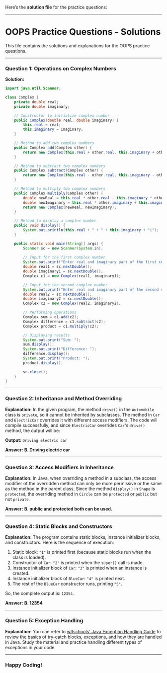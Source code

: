 Here’s the **solution file** for the practice questions:

---

# OOPS Practice Questions - Solutions

This file contains the solutions and explanations for the OOPS practice questions.

---

### **Question 1: Operations on Complex Numbers**

**Solution:**

```java
import java.util.Scanner;

class Complex {
    private double real;
    private double imaginary;

    // Constructor to initialize complex number
    public Complex(double real, double imaginary) {
        this.real = real;
        this.imaginary = imaginary;
    }

    // Method to add two complex numbers
    public Complex add(Complex other) {
        return new Complex(this.real + other.real, this.imaginary + other.imaginary);
    }

    // Method to subtract two complex numbers
    public Complex subtract(Complex other) {
        return new Complex(this.real - other.real, this.imaginary - other.imaginary);
    }

    // Method to multiply two complex numbers
    public Complex multiply(Complex other) {
        double newReal = this.real * other.real - this.imaginary * other.imaginary;
        double newImaginary = this.real * other.imaginary + this.imaginary * other.real;
        return new Complex(newReal, newImaginary);
    }

    // Method to display a complex number
    public void display() {
        System.out.println(this.real + " + " + this.imaginary + "i");
    }

    public static void main(String[] args) {
        Scanner sc = new Scanner(System.in);
        
        // Input for the first complex number
        System.out.print("Enter real and imaginary part of the first complex number: ");
        double real1 = sc.nextDouble();
        double imaginary1 = sc.nextDouble();
        Complex c1 = new Complex(real1, imaginary1);

        // Input for the second complex number
        System.out.print("Enter real and imaginary part of the second complex number: ");
        double real2 = sc.nextDouble();
        double imaginary2 = sc.nextDouble();
        Complex c2 = new Complex(real2, imaginary2);

        // Performing operations
        Complex sum = c1.add(c2);
        Complex difference = c1.subtract(c2);
        Complex product = c1.multiply(c2);

        // Displaying results
        System.out.print("Sum: ");
        sum.display();
        System.out.print("Difference: ");
        difference.display();
        System.out.print("Product: ");
        product.display();

        sc.close();
    }
}
```

---

### **Question 2: Inheritance and Method Overriding**

**Explanation:**
In the given program, the method `drive()` in the `Automobile` class is `private`, so it cannot be inherited by subclasses. The method in `Car` and `ElectricCar` overrides it with different access modifiers. The code will compile successfully, and since `ElectricCar` overrides `Car`'s `drive()` method, the output will be:

**Output:**
`Driving electric car`

**Answer:**
**B. Driving electric car**

---

### **Question 3: Access Modifiers in Inheritance**

**Explanation:**
In Java, when overriding a method in a subclass, the access modifier of the overridden method can only be more permissive or the same as the method in the parent class. Since the method `display()` in `Shape` is `protected`, the overriding method in `Circle` can be `protected` or `public` but not `private`.

**Answer:**
**B. public and protected both can be used.**

---

### **Question 4: Static Blocks and Constructors**

**Explanation:**
The program contains static blocks, instance initializer blocks, and constructors. Here is the sequence of execution:
1. Static block: `"1"` is printed first (because static blocks run when the class is loaded).
2. Constructor of `Car`: `"2"` is printed when the `super()` call is made.
3. Instance initializer block of `Car`: `"3"` is printed when an instance is created.
4. Instance initializer block of `BlueCar`: `"4"` is printed next.
5. The rest of the `BlueCar` constructor runs, printing `"5"`.

So, the complete output is: `12354`.

**Answer:**
**B. 12354**

---

### **Question 5: Exception Handling**

**Explanation:**
You can refer to [w3schools' Java Exception Handling Guide](https://www.w3schools.com/java/java_try_catch.asp) to review the basics of try-catch blocks, exceptions, and how they are handled in Java. Study the material and practice handling different types of exceptions in your code.

---

### **Happy Coding!**

